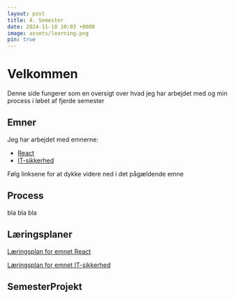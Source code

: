 ```yaml
---
layout: post
title: 4. Semester
date: 2024-11-18 10:03 +0000
image: assets/learning.png
pin: true
---
```


# Velkommen
Denne side fungerer som en oversigt over hvad jeg har arbejdet med og min process i løbet af fjerde semester

## Emner
Jeg har arbejdet med emnerne:
- [React](../React)
- [IT-sikkerhed](../it-sikkerhed)

Følg linksene for at dykke videre ned i det pågældende emne

## Process

bla bla bla

## Læringsplaner

[Læringsplan for emnet React](../læringsplanReact)  
  
[Læringsplan for emnet IT-sikkerhed](../læringsplanCybersecurity)  


## SemesterProjekt

